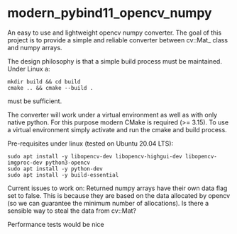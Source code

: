 # modern_pybind11_opencv_numpy

An easy to use and lightweight opencv numpy converter. The goal of this project is to provide a simple and reliable converter between cv::Mat_<T> class and numpy arrays.

The design philosophy is that a simple build process must be maintained. Under Linux a:

	mkdir build && cd build
	cmake .. && cmake --build .

must be sufficient.

The converter will work under a virtual environment as well as with only native python. For this purpose modern CMake is required (>= 3.15). To use a virtual environment simply activate and run the cmake and build process.



Pre-requisites under linux (tested on Ubuntu 20.04 LTS):

	sudo apt install -y libopencv-dev libopencv-highgui-dev libopencv-imgproc-dev python3-opencv
	sudo apt install -y python-dev
	sudo apt install -y build-essential 



Current issues to work on:
Returned numpy arrays have their own data flag set to false. This is because they are based on the data allocated by opencv (so we can guarantee the minimum number of allocations). Is there a sensible way to steal the data from cv::Mat?

Performance tests would be nice
